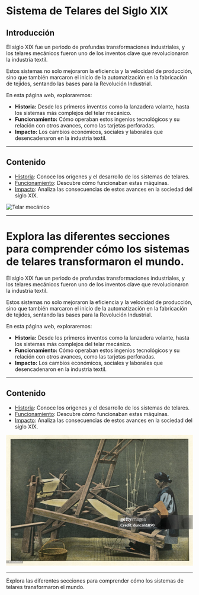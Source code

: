 # Sistema de Telares del Siglo XIX

## Introducción

El siglo XIX fue un periodo de profundas transformaciones industriales, y los telares mecánicos fueron uno de los inventos clave que revolucionaron la industria textil. 

Estos sistemas no solo mejoraron la eficiencia y la velocidad de producción, sino que también marcaron el inicio de la automatización en la fabricación de tejidos, sentando las bases para la Revolución Industrial.

En esta página web, exploraremos:

- **Historia:** Desde los primeros inventos como la lanzadera volante, hasta los sistemas más complejos del telar mecánico.
- **Funcionamiento:** Cómo operaban estos ingenios tecnológicos y su relación con otros avances, como las tarjetas perforadas.
- **Impacto:** Los cambios económicos, sociales y laborales que desencadenaron en la industria textil.

---

## Contenido

- [Historia](historia.md): Conoce los orígenes y el desarrollo de los sistemas de telares.
- [Funcionamiento](funcionamiento.md): Descubre cómo funcionaban estas máquinas.
- [Impacto](impacto.md): Analiza las consecuencias de estos avances en la sociedad del siglo XIX.

![Telar mecánico](imagenes/telar.jpg)

---

Explora las diferentes secciones para comprender cómo los sistemas de telares transformaron el mundo.
=======

El siglo XIX fue un periodo de profundas transformaciones industriales, y los telares mecánicos fueron uno de los inventos clave que revolucionaron la industria textil. 

Estos sistemas no solo mejoraron la eficiencia y la velocidad de producción, sino que también marcaron el inicio de la automatización en la fabricación de tejidos, sentando las bases para la Revolución Industrial.

En esta página web, exploraremos:

- **Historia:** Desde los primeros inventos como la lanzadera volante, hasta los sistemas más complejos del telar mecánico.
- **Funcionamiento:** Cómo operaban estos ingenios tecnológicos y su relación con otros avances, como las tarjetas perforadas.
- **Impacto:** Los cambios económicos, sociales y laborales que desencadenaron en la industria textil.

---

## Contenido

- [Historia](historia.md): Conoce los orígenes y el desarrollo de los sistemas de telares.
- [Funcionamiento](funcionamiento.md): Descubre cómo funcionaban estas máquinas.
- [Impacto](impacto.md): Analiza las consecuencias de estos avances en la sociedad del siglo XIX.

![Telar mecánico](telar.jpg)

---

Explora las diferentes secciones para comprender cómo los sistemas de telares transformaron el mundo.